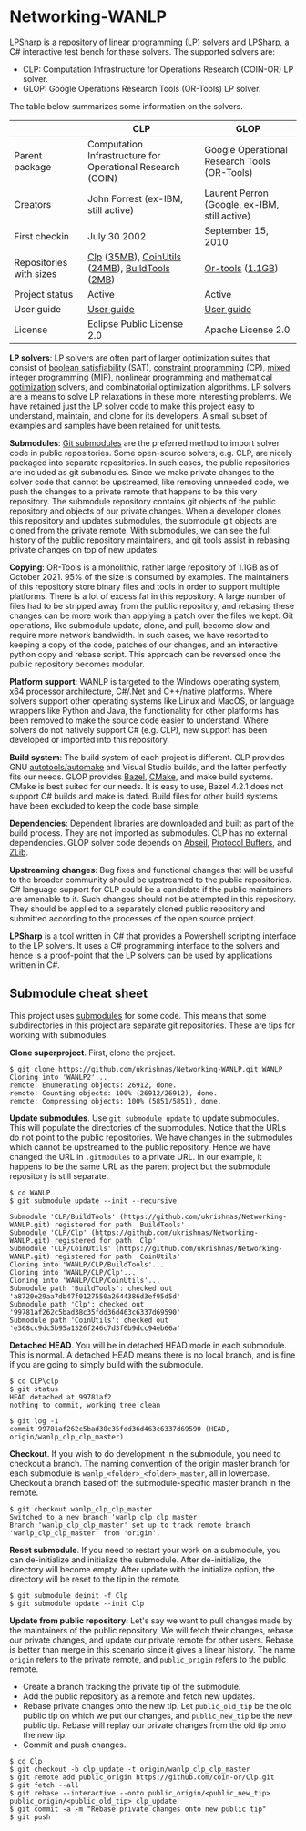 # Networking-WANLP

LPSharp is a repository of [linear
programming](https://en.wikipedia.org/wiki/Linear_programming) (LP) solvers and
LPSharp, a C# interactive test bench for these solvers. The supported solvers
are:

- CLP: Computation Infrastructure for Operations Research (COIN-OR) LP solver.
- GLOP: Google Operations Research Tools (OR-Tools) LP solver.

The table below summarizes some information on the solvers.

||CLP|GLOP|
| -- | -- | -- |
| Parent package | Computation Infrastructure for Operational Research (COIN) | Google Operational Research Tools (OR-Tools) |
| Creators | John Forrest (ex-IBM, still active) | Laurent Perron (Google, ex-IBM, still active) |
| First checkin | July 30 2002 | September 15, 2010 |
| Repositories with sizes | [Clp](https://github.com/coin-or/Clp) ([35MB](https://api.github.com/repos/coin-or/clp)), [CoinUtils](https://github.com/coin-or/CoinUtils) ([24MB](https://api.github.com/repos/coin-or/coinutils)), [BuildTools](https://github.com/coin-or-tools/BuildTools.git) ([2MB](https://api.github.com/repos/coin-or-tools/buildtools)) | [Or-tools](https://github.com/google/or-tools) ([1.1GB](https://api.github.com/repos/google/or-tools)) |
| Project status | Active | Active |
| User guide | [User guide](https://coin-or.github.io/Clp/) | [User guide](https://developers.google.com/optimization/introduction/overview) |
| License | Eclipse Public License 2.0 | Apache License 2.0 |


__LP solvers__: LP solvers are often part of larger optimization suites that
consist of [boolean
satisfiability](https://en.wikipedia.org/wiki/Boolean_satisfiability_problem)
(SAT), [constraint
programming](https://en.wikipedia.org/wiki/Constraint_programming) (CP), [mixed
integer
programming](https://en.wikipedia.org/wiki/Linear_programming#Integer_unknowns)
(MIP), [nonlinear
programming](https://en.wikipedia.org/wiki/Nonlinear_programming) and
[mathematical
optimization](https://en.wikipedia.org/wiki/Mathematical_optimization#Computational_optimization_techniques)
solvers, and combinatorial optimization algorithms. LP solvers are a means to
solve LP relaxations in these more interesting problems. We have retained just
the LP solver code to make this project easy to understand, maintain, and clone
for its developers. A small subset of examples and samples have been retained
for unit tests.

__Submodules__: [Git
submodules](http://git-scm.com/book/en/v2/Git-Tools-Submodules) are the
preferred method to import solver code in public repositories.  Some open-source
solvers, e.g. CLP, are nicely packaged into separate repositories. In such
cases, the public repositories are included as git submodules. Since we make
private changes to the solver code that cannot be upstreamed, like removing
unneeded code, we push the changes to a private remote that happens to be this
very repository. The submodule repository contains git objects of the public
repository and objects of our private changes. When a developer clones this
repository and updates submodules, the submodule git objects are cloned from the
private remote. With submodules, we can see the full history of the public
repository maintainers, and git tools assist in rebasing private changes on top
of new updates.

__Copying__: OR-Tools is a monolithic, rather large repository of 1.1GB as of
October 2021. 95% of the size is consumed by examples. The maintainers of this
repository store binary files and tools in order to support multiple platforms.
There is a lot of excess fat in this repository. A large number of files had to
be stripped away from the public repository, and rebasing these changes can be
more work than applying a patch over the files we kept. Git operations, like
submodule update, clone, and  pull, become slow and require more network
bandwidth. In such cases, we have resorted to keeping a copy of the code,
patches of our changes, and an interactive python copy and rebase script. This
approach can be reversed once the public repository becomes modular.

__Platform support__: WANLP is targeted to the Windows operating system, x64
processor architecture, C#/.Net and C++/native platforms. Where solvers support
other operating systems like Linux and MacOS, or language wrappers like Python
and Java, the functionality for other platforms has been removed to make the
source code easier to understand. Where solvers do not natively support C# (e.g.
CLP), new support has been developed or imported into this repository.

__Build system__: The build system of each project is different. CLP provides
GNU
[autotools/automake](https://www.rpi.edu/dept/cis/software/g77-mingw32/info-html/configure.html)
and Visual Studio builds, and the latter perfectly fits our needs. GLOP provides
[Bazel](https://bazel.build), [CMake](https://cmake.org), and make build
systems. CMake is best suited for our needs. It is easy to use, Bazel 4.2.1 does
not support C# builds and make is dated. Build files for other build systems
have been excluded to keep the code base simple.

__Dependencies__: Dependent libraries are downloaded and built as part of the
build process. They are not imported as submodules. CLP has no external
dependencies. GLOP solver code depends on
[Abseil](https://github.com/abseil/abseil-cpp.git), [Protocol
Buffers](https://github.com/protocolbuffers/protobuf.git), and
[ZLib](https://github.com/madler/ZLIB.git).

__Upstreaming changes__: Bug fixes and functional changes that will be useful to
the broader community should be upstreamed to the public repositories. C#
language support for CLP could be a candidate if the public maintainers are
amenable to it. Such changes should not be attempted in this repository. They
should be applied to a separately cloned public repository and submitted
according to the processes of the open source project.

__LPSharp__ is a tool written in C# that provides a Powershell scripting
interface to the LP solvers. It uses a C# programming interface to the solvers
and hence is a proof-point that the LP solvers can be used by applications
written in C#.


## Submodule cheat sheet

This project uses
[submodules](http://git-scm.com/book/en/v2/Git-Tools-Submodules) for some code.
This means that some subdirectories in this project are separate git
repositories. These are tips for working with submodules.

__Clone superproject__. First, clone the project.
```
$ git clone https://github.com/ukrishnas/Networking-WANLP.git WANLP
Cloning into 'WANLP2'...
remote: Enumerating objects: 26912, done.
remote: Counting objects: 100% (26912/26912), done.
remote: Compressing objects: 100% (5851/5851), done.
```

__Update submodules__. Use `git submodule update` to update submodules. This
will populate the directories of the submodules. Notice that the URLs do not
point to the public repositories. We have changes in the submodules which cannot
be upstreamed to the public repository. Hence we have changed the URL in
`.gitmodules` to a private URL. In our example, it happens to be the same URL as
the parent project but the submodule repository is still separate.
```
$ cd WANLP
$ git submodule update --init --recursive

Submodule 'CLP/BuildTools' (https://github.com/ukrishnas/Networking-WANLP.git) registered for path 'BuildTools'
Submodule 'CLP/Clp' (https://github.com/ukrishnas/Networking-WANLP.git) registered for path 'Clp'
Submodule 'CLP/CoinUtils' (https://github.com/ukrishnas/Networking-WANLP.git) registered for path 'CoinUtils'
Cloning into 'WANLP/CLP/BuildTools'...
Cloning into 'WANLP/CLP/Clp'...
Cloning into 'WANLP/CLP/CoinUtils'...
Submodule path 'BuildTools': checked out 'a8720e29aa7db47f0127550a2644386d3ef95d5d'
Submodule path 'Clp': checked out '99781af262c5bad38c35fdd36d463c6337d69590'
Submodule path 'CoinUtils': checked out 'e368cc9dc5b95a1326f246c7d3f6b9dcc94eb66a'
```

 __Detached HEAD__. You will be in detached HEAD mode in each submodule. This is
normal. A detached HEAD means there is no local branch, and is fine if you are
going to simply build with the submodule.

```
$ cd CLP\clp
$ git status
HEAD detached at 99781af2
nothing to commit, working tree clean

$ git log -1
commit 99781af262c5bad38c35fdd36d463c6337d69590 (HEAD, origin/wanlp_clp_clp_master)
```

__Checkout__. If you wish to do development in the submodule, you need to
checkout a branch. The naming convention of the origin master branch for each
submodule is `wanlp_<folder>_<folder>_master`, all in lowercase. Checkout a
branch based off the submodule-specific master branch in the remote.

```
$ git checkout wanlp_clp_clp_master
Switched to a new branch 'wanlp_clp_clp_master'
Branch 'wanlp_clp_clp_master' set up to track remote branch 'wanlp_clp_clp_master' from 'origin'.
```

__Reset submodule__. If you need to restart your work on a submodule, you can
de-initialize and initialize the submodule. After de-initialize, the directory
will become empty. After update with the initialize option, the directory will
be reset to the tip in the remote.

```
$ git submodule deinit -f Clp
$ git submodule update --init Clp
```

__Update from public repository__: Let's say we want to pull changes made by the
maintainers of the public repository. We will fetch their changes, rebase our
private changes, and update our private remote for other users. Rebase is better
than merge in this scenario since it gives a linear history. The name `origin`
refers to the private remote, and `public_origin` refers to the public remote.

- Create a branch tracking the private tip of the submodule.
- Add the public repository as a remote and fetch new updates.
- Rebase private changes onto the new tip. Let `public_old_tip` be the old public
  tip on which we put our changes, and `public_new_tip` be the new public tip.
  Rebase will replay our private changes from the old tip onto the new tip.
- Commit and push changes.

```
$ cd Clp
$ git checkout -b clp_update -t origin/wanlp_clp_clp_master
$ git remote add public_origin https://github.com/coin-or/Clp.git
$ git fetch --all
$ git rebase --interactive --onto public_origin/<public_new_tip> public_origin/<public_old_tip> clp_update
$ git commit -a -m "Rebase private changes onto new public tip"
$ git push
```

